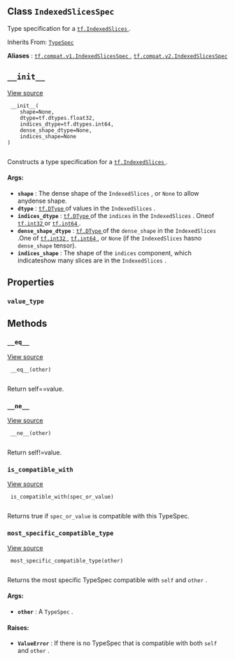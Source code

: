 

## Class  `IndexedSlicesSpec` 
Type specification for a [ `tf.IndexedSlices` ](https://tensorflow.google.cn/api_docs/python/tf/IndexedSlices).

Inherits From: [ `TypeSpec` ](https://tensorflow.google.cn/api_docs/python/tf/TypeSpec)

**Aliases** : [ `tf.compat.v1.IndexedSlicesSpec` ](/api_docs/python/tf/IndexedSlicesSpec), [ `tf.compat.v2.IndexedSlicesSpec` ](/api_docs/python/tf/IndexedSlicesSpec)

##  `__init__` 
[View source](https://github.com/tensorflow/tensorflow/blob/r2.0/tensorflow/python/framework/indexed_slices.py#L191-L215)

```
 __init__(
    shape=None,
    dtype=tf.dtypes.float32,
    indices_dtype=tf.dtypes.int64,
    dense_shape_dtype=None,
    indices_shape=None
)
 
```

Constructs a type specification for a [ `tf.IndexedSlices` ](https://tensorflow.google.cn/api_docs/python/tf/IndexedSlices).

#### Args:
- **`shape`** : The dense shape of the  `IndexedSlices` , or  `None`  to allow anydense shape.
- **`dtype`** : [ `tf.DType` ](https://tensorflow.google.cn/api_docs/python/tf/dtypes/DType) of values in the  `IndexedSlices` .
- **`indices_dtype`** : [ `tf.DType` ](https://tensorflow.google.cn/api_docs/python/tf/dtypes/DType) of the  `indices`  in the  `IndexedSlices` .  Oneof [ `tf.int32` ](https://tensorflow.google.cn/api_docs/python/tf#int32) or [ `tf.int64` ](https://tensorflow.google.cn/api_docs/python/tf#int64).
- **`dense_shape_dtype`** : [ `tf.DType` ](https://tensorflow.google.cn/api_docs/python/tf/dtypes/DType) of the  `dense_shape`  in the  `IndexedSlices` .One of [ `tf.int32` ](https://tensorflow.google.cn/api_docs/python/tf#int32), [ `tf.int64` ](https://tensorflow.google.cn/api_docs/python/tf#int64), or  `None`  (if the  `IndexedSlices`  hasno  `dense_shape`  tensor).
- **`indices_shape`** : The shape of the  `indices`  component, which indicateshow many slices are in the  `IndexedSlices` .


## Properties


###  `value_type` 


## Methods


###  `__eq__` 
[View source](https://github.com/tensorflow/tensorflow/blob/r2.0/tensorflow/python/framework/type_spec.py#L262-L265)

```
 __eq__(other)
 
```

Return self==value.

###  `__ne__` 
[View source](https://github.com/tensorflow/tensorflow/blob/r2.0/tensorflow/python/framework/type_spec.py#L267-L268)

```
 __ne__(other)
 
```

Return self!=value.

###  `is_compatible_with` 
[View source](https://github.com/tensorflow/tensorflow/blob/r2.0/tensorflow/python/framework/type_spec.py#L87-L102)

```
 is_compatible_with(spec_or_value)
 
```

Returns true if  `spec_or_value`  is compatible with this TypeSpec.

###  `most_specific_compatible_type` 
[View source](https://github.com/tensorflow/tensorflow/blob/r2.0/tensorflow/python/framework/type_spec.py#L104-L126)

```
 most_specific_compatible_type(other)
 
```

Returns the most specific TypeSpec compatible with  `self`  and  `other` .

#### Args:
- **`other`** : A  `TypeSpec` .


#### Raises:
- **`ValueError`** : If there is no TypeSpec that is compatible with both  `self` and  `other` .
